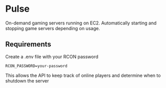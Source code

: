 # Pulse

On-demand gaming servers running on EC2. Automatically starting and stopping game servers depending on usage.

## Requirements

Create a .env file with your RCON password
```env
RCON_PASSWORD=your-password
```

This allows the API to keep track of online players and determine when to shutdown the server